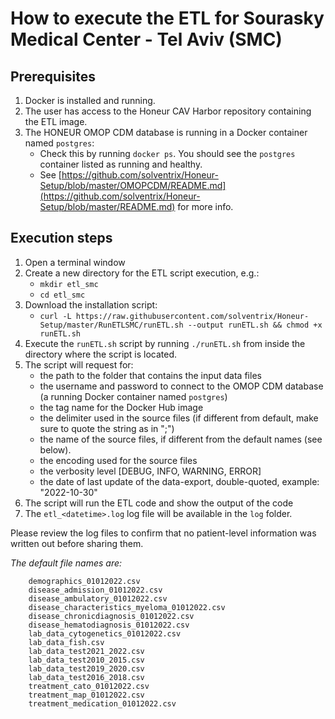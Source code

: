 # How to execute the ETL for Sourasky Medical Center - Tel Aviv (SMC)

## Prerequisites
1. Docker is installed and running.
2. The user has access to the Honeur CAV Harbor repository containing the ETL image.
3. The HONEUR OMOP CDM database is running in a Docker container named `postgres`:
    * Check this by running `docker ps`. You should see the `postgres` container listed as running and healthy.
    * See [https://github.com/solventrix/Honeur-Setup/blob/master/OMOPCDM/README.md](https://github.com/solventrix/Honeur-Setup/blob/master/README.md) for more info.

## Execution steps
1. Open a terminal window 
2. Create a new directory for the ETL script execution, e.g.:
   * `mkdir etl_smc`
   * `cd etl_smc`
2. Download the installation script:
    * `curl -L https://raw.githubusercontent.com/solventrix/Honeur-Setup/master/RunETLSMC/runETL.sh --output runETL.sh && chmod +x runETL.sh`
3. Execute the `runETL.sh` script by running `./runETL.sh` from inside the directory where the script is located.
4. The script will request for:
    * the path to the folder that contains the input data files
    * the username and password to connect to the OMOP CDM database (a running Docker container named `postgres`)
    * the tag name for the Docker Hub image
    * the delimiter used in the source files (if different from default, make sure to quote the string as in ";")
    * the name of the source files, if different from the default names (see below). 
    * the encoding used for the source files
    * the verbosity level [DEBUG, INFO, WARNING, ERROR]
    * the date of last update of the data-export, double-quoted, example: "2022-10-30"
5. The script will run the ETL code and show the output of the code
7. The `etl_<datetime>.log` log file will be available in the `log` folder. 

Please review the log files to confirm that no patient-level information was written out before sharing them.



*The default file names are:*

```
    demographics_01012022.csv
    disease_admission_01012022.csv
    disease_ambulatory_01012022.csv
    disease_characteristics_myeloma_01012022.csv
    disease_chronicdiagnosis_01012022.csv
    disease_hematodiagnosis_01012022.csv
    lab_data_cytogenetics_01012022.csv
    lab_data_fish.csv
    lab_data_test2021_2022.csv
    lab_data_test2010_2015.csv
    lab_data_test2019_2020.csv
    lab_data_test2016_2018.csv
    treatment_cato_01012022.csv
    treatment_map_01012022.csv
    treatment_medication_01012022.csv
```

